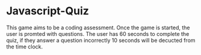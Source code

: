# Javascript-Quiz

This game aims to be a coding assessment. Once the game is started, the user is promted with questions. The user has 60 seconds to complete the quiz, if they answer a question incorrectly 10 seconds will be decucted from the time clock.

  
